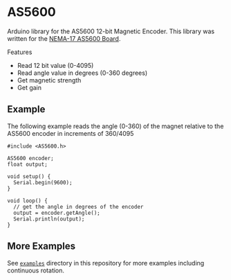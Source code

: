 # AS5600

Arduino library for the AS5600 12-bit Magnetic Encoder. This library was written for the [NEMA-17 AS5600 Board](https://github.com/kanestoboi/AS5600-Nema-17-Board).

Features
* Read 12 bit value (0-4095)
* Read angle value in degrees (0-360 degrees)
* Get magnetic strength 
* Get gain

## Example 
The following example reads the angle (0-360) of the magnet relative to the AS5600 encoder in increments of 360/4095
```arduino
#include <AS5600.h>

AS5600 encoder;
float output;

void setup() {
  Serial.begin(9600);
}

void loop() {
  // get the angle in degrees of the encoder
  output = encoder.getAngle();
  Serial.println(output);
}
````

## More Examples
See [`examples`](https://github.com/kanestoboi/AS5600/tree/master/examples) directory in this repository for more examples including continuous rotation.
